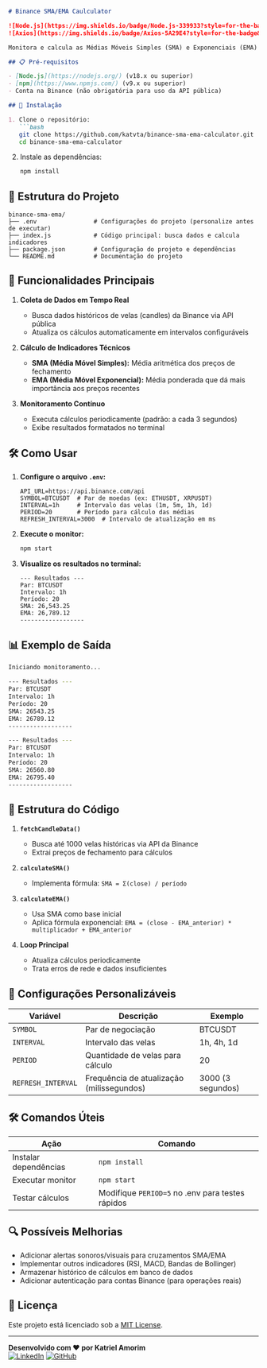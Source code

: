 ```markdown
# Binance SMA/EMA Caulculator

![Node.js](https://img.shields.io/badge/Node.js-339933?style=for-the-badge&logo=node.js&logoColor=white)
![Axios](https://img.shields.io/badge/Axios-5A29E4?style=for-the-badge&logo=axios&logoColor=white)

Monitora e calcula as Médias Móveis Simples (SMA) e Exponenciais (EMA) de pares de criptomoedas na Binance em tempo real, utilizando dados históricos de velas (candles).

## 📋 Pré-requisitos

- [Node.js](https://nodejs.org/) (v18.x ou superior)
- [npm](https://www.npmjs.com/) (v9.x ou superior)
- Conta na Binance (não obrigatória para uso da API pública)

## 🚀 Instalação

1. Clone o repositório:
   ```bash
   git clone https://github.com/katvta/binance-sma-ema-calculator.git
   cd binance-sma-ema-calculator
   ```

2. Instale as dependências:
   ```bash
   npm install
   ```

## 📂 Estrutura do Projeto

```
binance-sma-ema/
├── .env                # Configurações do projeto (personalize antes de executar)
├── index.js            # Código principal: busca dados e calcula indicadores
├── package.json        # Configuração do projeto e dependências
└── README.md           # Documentação do projeto
```

## 📜 Funcionalidades Principais

1. **Coleta de Dados em Tempo Real**  
   - Busca dados históricos de velas (candles) da Binance via API pública
   - Atualiza os cálculos automaticamente em intervalos configuráveis

2. **Cálculo de Indicadores Técnicos**  
   - **SMA (Média Móvel Simples):** Média aritmética dos preços de fechamento
   - **EMA (Média Móvel Exponencial):** Média ponderada que dá mais importância aos preços recentes

3. **Monitoramento Contínuo**  
   - Executa cálculos periodicamente (padrão: a cada 3 segundos)
   - Exibe resultados formatados no terminal

## 🛠️ Como Usar

1. **Configure o arquivo `.env`:**
   ```env
   API_URL=https://api.binance.com/api
   SYMBOL=BTCUSDT  # Par de moedas (ex: ETHUSDT, XRPUSDT)
   INTERVAL=1h     # Intervalo das velas (1m, 5m, 1h, 1d)
   PERIOD=20       # Período para cálculo das médias
   REFRESH_INTERVAL=3000  # Intervalo de atualização em ms
   ```

2. **Execute o monitor:**
   ```bash
   npm start
   ```

3. **Visualize os resultados no terminal:**
   ```
   --- Resultados ---
   Par: BTCUSDT
   Intervalo: 1h
   Período: 20
   SMA: 26,543.25
   EMA: 26,789.12
   ------------------
   ```

## 📊 Exemplo de Saída

```bash
Iniciando monitoramento...

--- Resultados ---
Par: BTCUSDT
Intervalo: 1h
Período: 20
SMA: 26543.25
EMA: 26789.12
------------------

--- Resultados ---
Par: BTCUSDT
Intervalo: 1h
Período: 20
SMA: 26560.80
EMA: 26795.40
------------------
```

## 🧩 Estrutura do Código

1. **`fetchCandleData()`**  
   - Busca até 1000 velas históricas via API da Binance
   - Extrai preços de fechamento para cálculos

2. **`calculateSMA()`**  
   - Implementa fórmula: `SMA = Σ(close) / período`

3. **`calculateEMA()`**  
   - Usa SMA como base inicial
   - Aplica fórmula exponencial: `EMA = (close - EMA_anterior) * multiplicador + EMA_anterior`

4. **Loop Principal**  
   - Atualiza cálculos periodicamente
   - Trata erros de rede e dados insuficientes

## 🔧 Configurações Personalizáveis

| Variável           | Descrição                                  | Exemplo       |
|--------------------|--------------------------------------------|---------------|
| `SYMBOL`           | Par de negociação                          | BTCUSDT       |
| `INTERVAL`         | Intervalo das velas                        | 1h, 4h, 1d    |
| `PERIOD`           | Quantidade de velas para cálculo           | 20            |
| `REFRESH_INTERVAL` | Frequência de atualização (milissegundos)  | 3000 (3 segundos) |

## 🛠️ Comandos Úteis

| Ação               | Comando                     |
|--------------------|-----------------------------|
| Instalar dependências | `npm install`           |
| Executar monitor   | `npm start`                |
| Testar cálculos    | Modifique `PERIOD=5` no .env para testes rápidos |

## 🔍 Possíveis Melhorias

- Adicionar alertas sonoros/visuais para cruzamentos SMA/EMA
- Implementar outros indicadores (RSI, MACD, Bandas de Bollinger)
- Armazenar histórico de cálculos em banco de dados
- Adicionar autenticação para contas Binance (para operações reais)

## 📄 Licença

Este projeto está licenciado sob a [MIT License](LICENSE).

---

**Desenvolvido com ❤️ por Katriel Amorim**  
[![LinkedIn](https://img.shields.io/badge/LinkedIn-0077B5?style=flat&logo=linkedin&logoColor=white)](https://linkedin.com/in/katriel-amorim-a330b4322/)
[![GitHub](https://img.shields.io/badge/GitHub-100000?style=flat&logo=github&logoColor=white)](https://github.com/katvta)